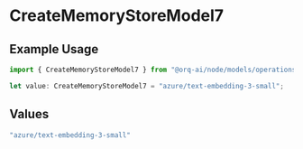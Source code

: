 # CreateMemoryStoreModel7

## Example Usage

```typescript
import { CreateMemoryStoreModel7 } from "@orq-ai/node/models/operations";

let value: CreateMemoryStoreModel7 = "azure/text-embedding-3-small";
```

## Values

```typescript
"azure/text-embedding-3-small"
```